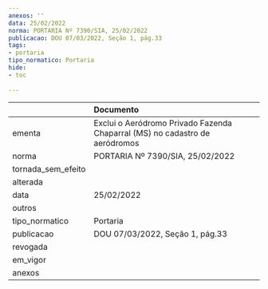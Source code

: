 ```yaml
---
anexos: ''
data: 25/02/2022
norma: PORTARIA Nº 7390/SIA, 25/02/2022
publicacao: DOU 07/03/2022, Seção 1, pág.33
tags:
- portaria
tipo_normatico: Portaria
hide: 
- toc 
 
---
```


|                    | Documento                                                                   |
|:-------------------|:----------------------------------------------------------------------------|
| ementa             | Exclui o Aeródromo Privado Fazenda Chaparral (MS) no cadastro de aeródromos |
| norma              | PORTARIA Nº 7390/SIA, 25/02/2022                                            |
| tornada_sem_efeito |                                                                             |
| alterada           |                                                                             |
| data               | 25/02/2022                                                                  |
| outros             |                                                                             |
| tipo_normatico     | Portaria                                                                    |
| publicacao         | DOU 07/03/2022, Seção 1, pág.33                                             |
| revogada           |                                                                             |
| em_vigor           |                                                                             |
| anexos             |                                                                             |